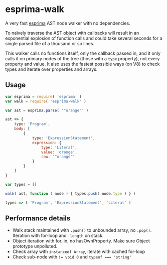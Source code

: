 # esprima-walk

A very fast [esprima](http://esprima.org/) AST node walker with no dependencies.

To naïvely traverse the AST object with callbacks will result in an exponential explosion of function calls and could take several seconds for a single parsed file of a thousand or so lines.

This walker calls no functions itself, only the callback passed in, and it only calls it on primary nodes of the tree (those with a `type` property), not every property and value. It also uses the fastest possible ways (on V8) to check types and iterate over properties and arrays.

## Usage

```js
var esprima = require( 'esprima' )
var walk = require( 'esprima-walk' )

var ast = esprima.parse( '"orange"' )

ast => {
    type: 'Program',
    body: [
        {
            type: 'ExpressionStatement',
            expression: {
                type: 'Literal',
                value: 'orange',
                raw: '"orange"'
            }
        }
    ]
}

var types = []

walk( ast, function ( node ) { types.push( node.type ) } )

types => [ 'Program', 'ExpressionStatement', 'Literal' ]
```

## Performance details

* Walk stack maintained with `.push()` to unbounded array, no `.pop()`. Iteration with for-loop and `.length` on stack.
* Object iteration with for..in, no hasOwnProperty. Make sure Object prototype unpolluted.
* Check array with `instanceof Array`, iterate with cached for-loop
* Check sub-node with `!= void 0` and `typeof === 'string'`